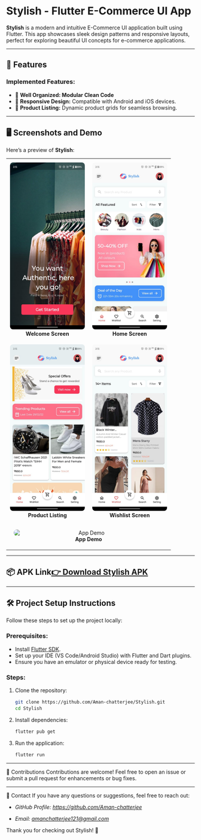 # Stylish - Flutter E-Commerce UI App

**Stylish** is a modern and intuitive E-Commerce UI application built using Flutter. This app showcases sleek design patterns and responsive layouts, perfect for exploring beautiful UI concepts for e-commerce applications.

---

## 🚀 Features

### Implemented Features:
- 📖 **Well Organized: Modular Clean Code**
- 📱 **Responsive Design:** Compatible with Android and iOS devices.
- 🛒 **Product Listing:** Dynamic product grids for seamless browsing.
---

## 🖥️ Screenshots and Demo

Here’s a preview of **Stylish**:

<table>
  <tr>
    <td align="center" style="padding: 10px;">
      <img src="./screenshots/welcome_screen.jpg" alt="Welcome Screen" width="200" style="border-radius: 8px;"/>
      <br/>
      <b>Welcome Screen</b>
    </td>
    <td align="center" style="padding: 10px;">
      <img src="./screenshots/home_screen.jpg" alt="Home Screen" width="200" style="border-radius: 8px;"/>
      <br/>
      <b>Home Screen</b>
    </td>
  </tr>
  <tr>
    <td align="center" style="padding: 10px;">
      <img src="./screenshots/product_listing.jpg" alt="Product Listing" width="200" style="border-radius: 8px;"/>
      <br/>
      <b>Product Listing</b>
    </td>
    <td align="center" style="padding: 10px;">
      <img src="./screenshots/wishlist_screen.jpg" alt="Wishlist Screen" width="200" style="border-radius: 8px;"/>
      <br/>
      <b>Wishlist Screen</b>
    </td>
  </tr>
  <tr>
    <td colspan="2" align="center" style="padding: 20px;">
      <img src="./screenshots/demo.gif" alt="App Demo" width="400" style="border-radius: 8px; float: right;"/>
      <br/>
      <b>App Demo</b>
    </td>
  </tr>
</table>

---

## 📦 APK Link[👉 Download Stylish APK](https://drive.google.com/file/d/1vcvKQPqypdUtpfmss9Il8g6-HAsUQmpS/view?usp=sharing)  
---

## 🛠️ Project Setup Instructions

Follow these steps to set up the project locally:

### Prerequisites:
- Install [Flutter SDK](https://flutter.dev/docs/get-started/install).
- Set up your IDE (VS Code/Android Studio) with Flutter and Dart plugins.
- Ensure you have an emulator or physical device ready for testing.

### Steps:
1. Clone the repository:
   ```bash
   git clone https://github.com/Aman-chatterjee/Stylish.git
   cd Stylish
   ```
2. Install dependencies:
   ```bash
   flutter pub get
   ```

3. Run the application:
   ```bash
   flutter run
   ```

---

🤝 Contributions
Contributions are welcome! Feel free to open an issue or submit a pull request for enhancements or bug fixes.

---

📧 Contact
If you have any questions or suggestions, feel free to reach out:

- *GitHub Profile: https://github.com/Aman-chatterjee*

- *Email: amanchatterjee121@gmail.com*



Thank you for checking out Stylish! 🚀
